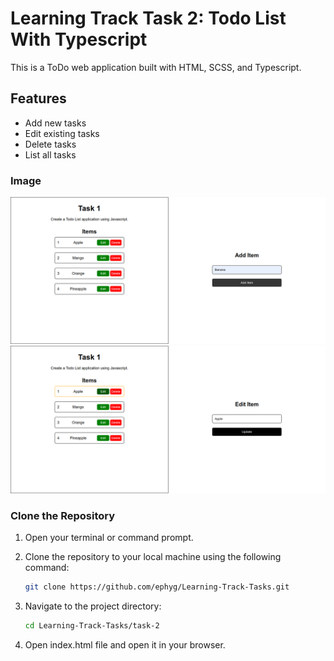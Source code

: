# Learning Track Task 2: Todo List With Typescript

This is a ToDo web application built with HTML, SCSS, and Typescript.

## Features

- Add new tasks
- Edit existing tasks
- Delete tasks
- List all tasks

### Image
![Todo List](./assets/add-item.png)
![Todo List](./assets/edit-item.png)


### Clone the Repository

1. Open your terminal or command prompt.
2. Clone the repository to your local machine using the following command:

   ```sh
   git clone https://github.com/ephyg/Learning-Track-Tasks.git

3. Navigate to the project directory:

   ```sh
   cd Learning-Track-Tasks/task-2

4. Open index.html file and open it in your browser.